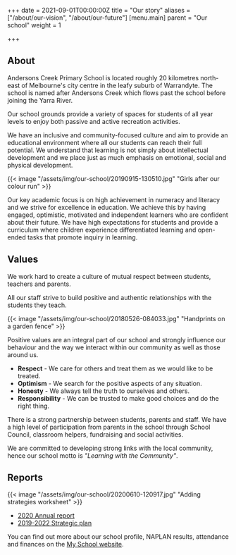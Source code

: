+++
date = 2021-09-01T00:00:00Z
title = "Our story"
aliases = ["/about/our-vision", "/about/our-future"]
[menu.main]
parent = "Our school"
weight = 1

+++
## About

Andersons Creek Primary School is located roughly 20 kilometres north-east of Melbourne's city centre in the leafy suburb of Warrandyte. The school is named after Andersons Creek which flows past the school before joining the Yarra River.

Our school grounds provide a variety of spaces for students of all year levels to enjoy both passive and active recreation activities.

We have an inclusive and community-focused culture and aim to provide an educational environment where all our students can reach their full potential. We understand that learning is not simply about intellectual development and we place just as much emphasis on emotional, social and physical development.

{{< image "/assets/img/our-school/20190915-130510.jpg" "Girls after our colour run" >}}

Our key academic focus is on high achievement in numeracy and literacy and we strive for excellence in education. We achieve this by having engaged, optimistic, motivated and independent learners who are confident about their future. We have high expectations for students and provide a curriculum where children experience differentiated learning and open-ended tasks that promote inquiry in learning.

## Values

We work hard to create a culture of mutual respect between students, teachers and parents.

All our staff strive to build positive and authentic relationships with the students they teach.

{{< image "/assets/img/our-school/20180526-084033.jpg" "Handprints on a garden fence" >}}

Positive values are an integral part of our school and strongly influence our behaviour and the way we interact within our community as well as those around us.

* **Respect** - We care for others and treat them as we would like to be treated.
* **Optimism** - We search for the positive aspects of any situation.
* **Honesty** - We always tell the truth to ourselves and others.
* **Responsibility** - We can be trusted to make good choices and do the right thing.

There is a strong partnership between students, parents and staff. We have a high level of participation from parents in the school through School Council, classroom helpers, fundraising and social activities.

We are committed to developing strong links with the local community, hence our school motto is _"Learning with the Community"_.

## Reports

{{< image "/assets/img/our-school/20200610-120917.jpg" "Adding strategies worksheet" >}}

* [2020 Annual report](https://res.cloudinary.com/andersonscreekps/image/upload/v1631587447/publications/2020_Annual_Report.pdf "2020 Annual report")
* [2019-2022 Strategic plan](https://res.cloudinary.com/andersonscreekps/image/upload/v1587869953/publications/2019-2022_Strategic_Plan.pdf "2019-2022 Strategic plan")

You can find out more about our school profile, NAPLAN results, attendance and finances on the [My School website](https://www.myschool.edu.au/school/45019 "Anderson's Creek Primary School - My School").
